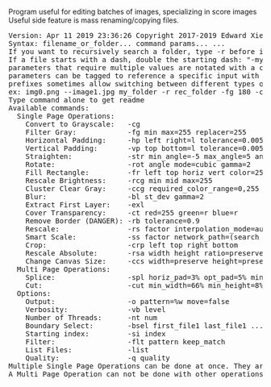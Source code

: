 Program useful for editing batches of images, specializing in score images  
Useful side feature is mass renaming/copying files.
<pre>
Version: Apr 11 2019 23:36:26 Copyright 2017-2019 Edward Xie
Syntax: filename_or_folder... command params... ...
If you want to recursively search a folder, type -r before it
If a file starts with a dash, double the starting dash: "-my-file.jpg" -> "--my-file.jpg"
parameters that require multiple values are notated with a comma
parameters can be tagged to reference a specific input with prefix:value
prefixes sometimes allow switching between different types of input
ex: img0.png --image1.jpg my_folder -r rec_folder -fg 180 -ccg bsr:0,30 -fr l:100 w:100 h:30 t:0 -o %f.%x t
Type command alone to get readme
Available commands:
  Single Page Operations:
    Convert to Grayscale:   -cg
    Filter Gray:            -fg min max=255 replacer=255
    Horizontal Padding:     -hp left right=l tolerance=0.005 background_threshold=128
    Vertical Padding:       -vp top bottom=l tolerance=0.005 background_threshold=128
    Straighten:             -str min_angle=-5 max_angle=5 angle_prec=0.1 pixel_prec=1 boundary=128 gamma=2
    Rotate:                 -rot angle mode=cubic gamma=2
    Fill Rectangle:         -fr left top horiz vert color=255 origin=tl
    Rescale Brightness:     -rcg min mid max=255
    Cluster Clear Gray:     -ccg required_color_range=0,255 bad_size_range=0,0 sel_range=0,200 repl_color=255 eight_way=false
    Blur:                   -bl st_dev gamma=2
    Extract First Layer:    -exl
    Cover Transparency:     -ct red=255 green=r blue=r
    Remove Border (DANGER): -rb tolerance=0.9
    Rescale:                -rs factor interpolation_mode=auto gamma=2
    Smart Scale:            -ss factor network_path=(search program directory for first network)
    Crop:                   -crp left top right bottom
    Rescale Absolute:       -rsa width height ratio=preserve mode=automatic gamma=2
    Change Canvas Size:     -ccs width=preserve height=preserve origin=tl
  Multi Page Operations:
    Splice:                 -spl horiz_pad=3% opt_pad=5% min_pad=1.2% opt_hgt=55% excs_wgt=10 pad_wgt=1 bg=128
    Cut:                    -cut min_width=66% min_height=8% horiz_weight=20 min_vert_space=0 bg=128
  Options:
    Output:                 -o pattern=%w move=false
    Verbosity:              -vb level
    Number of Threads:      -nt num
    Boundary Select:        -bsel first_file1 last_file1 ... first_filen last_filen
    Starting index:         -si index
    Filter:                 -flt pattern keep_match
    List Files:             -list
    Quality:                -q quality
Multiple Single Page Operations can be done at once. They are performed in the order they are given.
A Multi Page Operation can not be done with other operations.
</pre>
